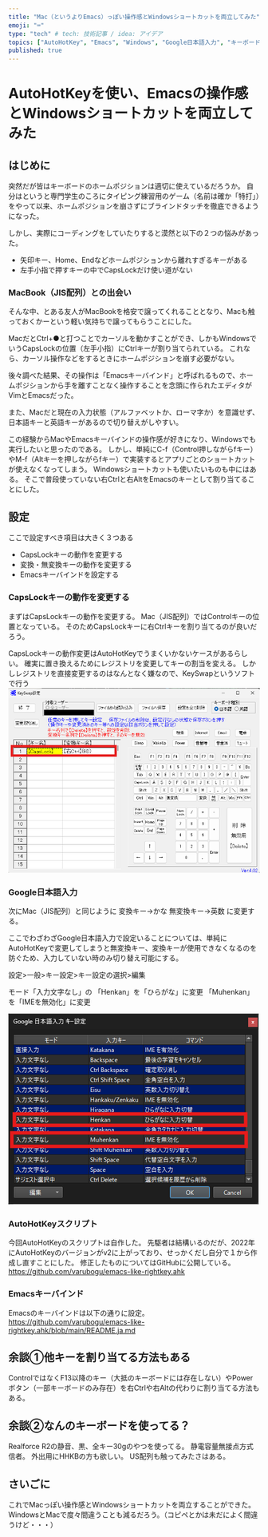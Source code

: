 ```yaml
---
title: "Mac（というよりEmacs）っぽい操作感とWindowsショートカットを両立してみた"
emoji: "⌨️"
type: "tech" # tech: 技術記事 / idea: アイデア
topics: ["AutoHotKey", "Emacs", "Windows", "Google日本語入力", "キーボード"]
published: true
---
```


# AutoHotKeyを使い、Emacsの操作感とWindowsショートカットを両立してみた

## はじめに

突然だが皆はキーボードのホームポジションは適切に使えているだろうか。
自分はというと専門学生のころにタイピング練習用のゲーム（名前は確か「特打」）をやって以来、ホームポジションを崩さずにブラインドタッチを徹底できるようになった。

しかし、実際にコーディングをしていたりすると漠然と以下の２つの悩みがあった。

- 矢印キー、Home、Endなどホームポジションから離れすぎるキーがある
- 左手小指で押すキーの中でCapsLockだけ使い道がない


### MacBook（JIS配列）との出会い

そんな中、とある友人がMacBookを格安で譲ってくれることとなり、Macも触っておくかーという軽い気持ちで譲ってもらうことにした。

MacだとCtrl+●と打つことでカーソルを動かすことができ、しかもWindowsでいうCapsLockの位置（左手小指）にCtrlキーが割り当てられている。
これなら、カーソル操作などをするときにホームポジションを崩す必要がない。

後々調べた結果、その操作は「Emacsキーバインド」と呼ばれるもので、ホームポジションから手を離すことなく操作することを念頭に作られたエディタがVimとEmacsだった。

また、Macだと現在の入力状態（アルファベットか、ローマ字か）を意識せず、日本語キーと英語キーがあるので切り替えがしやすい。

この経験からMacやEmacsキーバインドの操作感が好きになり、Windowsでも実行したいと思ったのである。
しかし、単純にC-f（Control押しながらfキー）やM-f（Altキーを押しながらfキー）で実装するとアプリごとのショートカットが使えなくなってしまう。
Windowsショートカットも使いたいものも中にはある。
そこで普段使っていない右Ctrlと右AltをEmacsのキーとして割り当てることにした。

## 設定

ここで設定すべき項目は大きく３つある
- CapsLockキーの動作を変更する
- 変換・無変換キーの動作を変更する
- Emacsキーバインドを設定する

### CapsLockキーの動作を変更する

まずはCapsLockキーの動作を変更する。
Mac（JIS配列）ではControlキーの位置となっている。
そのためCapsLockキーに右Ctrlキーを割り当てるのが良いだろう。

CapsLockキーの動作変更はAutoHotKeyでうまくいかないケースがあるらしい。
確実に置き換えるためにレジストリを変更してキーの割当を変える。
しかしレジストリを直接変更するのはなんとなく嫌なので、KeySwapというソフトで行う
![CapsLockキーの動作変更（KeySwap）](emacs-like-rightkey-autohotkey-2.png)

### Google日本語入力

次にMac（JIS配列）と同じように
変換キー→かな
無変換キー→英数
に変更する。

ここでわざわざGoogle日本語入力で設定いることについては、単純にAutoHotKeyで変更してしまうと無変換キー、変換キーが使用できなくなるのを防ぐため、入力していない時のみ切り替え可能にする。

設定>一般>キー設定>キー設定の選択>編集

モード「入力文字なし」の
「Henkan」を「ひらがな」に変更
「Muhenkan」を「IMEを無効化」に変更

![Google日本語入力の設定](emacs-like-rightkey-autohotkey-1.png)

### AutoHotKeyスクリプト

今回AutoHotKeyのスクリプトは自作した。
先駆者は結構いるのだが、2022年にAutoHotKeyのバージョンがv2に上がっており、せっかくだし自分で１から作成し直すことにした。
修正したものについてはGitHubに公開している。
https://github.com/varubogu/emacs-like-rightkey.ahk

### Emacsキーバインド

Emacsのキーバインドは以下の通りに設定。
https://github.com/varubogu/emacs-like-rightkey.ahk/blob/main/README.ja.md


## 余談①他キーを割り当てる方法もある

ControlではなくF13以降のキー（大抵のキーボードには存在しない）やPowerボタン（一部キーボードのみ存在）を右Ctrlや右Altの代わりに割り当てる方法もある。

## 余談②なんのキーボードを使ってる？

Realforce R2の静音、黒、全キー30gのやつを使ってる。
静電容量無接点方式信者。
外出用にHHKBの方も欲しい。
US配列も触ってみたさはある。

## さいごに

これでMacっぽい操作感とWindowsショートカットを両立することができた。
WindowsとMacで度々間違うことも減るだろう。（コピペとかは未だによく間違うけど・・・）